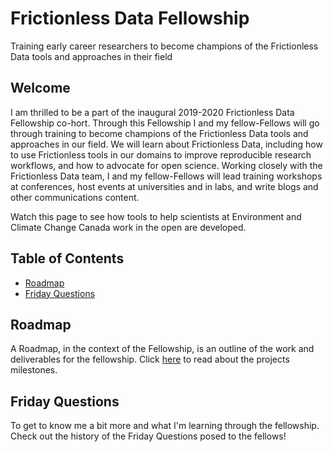 # Frictionless Data Fellowship 
Training early career researchers to become champions of the Frictionless Data tools and approaches in their field

## Welcome
I am thrilled to be a part of the inaugural 2019-2020 Frictionless Data Fellowship co-hort. Through this Fellowship I and my fellow-Fellows will go through training to become champions of the Frictionless Data tools and approaches in our field. We will learn about Frictionless Data, including how to use Frictionless tools in our domains to improve reproducible research workflows, and how to advocate for open science. Working closely with the Frictionless Data team, I and my fellow-Fellows will lead training workshops at conferences, host events at universities and in labs, and write blogs and other communications content.

Watch this page to see how tools to help scientists at Environment and Climate Change Canada work in the open are developed. 

## Table of Contents
* [Roadmap](#Roadmap)
* [Friday Questions](#FridayQuestions)

## Roadmap
A Roadmap, in the context of the Fellowship, is an outline of the work and deliverables for the fellowship. Click [here][link_roadmap] to read about the projects milestones. 

## Friday Questions
To get to know me a bit more and what I'm learning through the fellowship. Check out the history of the Friday Questions posed to the fellows! 

[link_roadmap]: https://github.com/Monsauce/frictionless_data_fellowship/blob/master/Roadmap.md
[link_fridayquestions]:https://github.com/Monsauce/frictionless_data_fellowship/blob/master/Friday_Questions.md

